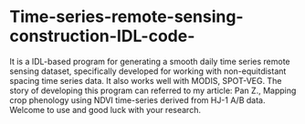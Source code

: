 # Time-series-remote-sensing-construction-IDL-code-
It is a IDL-based program for generating a smooth daily time series remote sensing dataset, specifically developed for working with non-equitdistant spacing time series data. It also works well with MODIS, SPOT-VEG. The story of developing this program can referred to my  article: Pan Z., Mapping crop phenology using NDVI time-series derived from HJ-1 A/B data. Welcome to use and good luck with your research.
